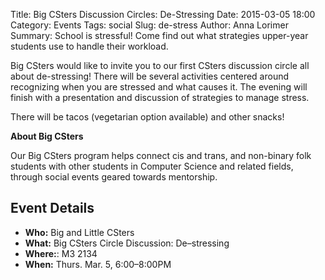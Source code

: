 Title: Big CSters Discussion Circles: De-Stressing
Date: 2015-03-05 18:00
Category: Events
Tags: social
Slug: de-stress
Author: Anna Lorimer
Summary: School is stressful! Come find out what strategies upper-year students use to handle their workload.

Big CSters would like to invite you to our first CSters discussion circle all about de-stressing! There will be several activities centered around recognizing when you are stressed and what causes it. The evening will finish with a presentation and discussion of strategies to manage stress. 

There will be tacos (vegetarian option available) and other snacks! 


**About Big CSters**

Our Big CSters program helps connect cis and trans, and non-binary folk students with other students in Computer Science and related fields, through social events geared towards mentorship. 

## Event Details ##

+ **Who:** Big and Little CSters
+ **What:** Big CSters Circle Discussion: De&ndash;stressing
+ **Where:**: M3 2134
+ **When:** Thurs. Mar. 5, 6:00&ndash;8:00PM 